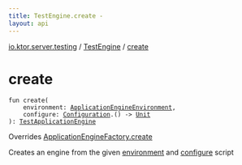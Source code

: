 ```yaml
---
title: TestEngine.create - 
layout: api
---
```


<div class='api-docs-breadcrumbs'><a href="../index.html">io.ktor.server.testing</a> / <a href="index.html">TestEngine</a> / <a href="./create.html">create</a></div>

# create

<div class="signature"><code><span class="keyword">fun </span><span class="identifier">create</span><span class="symbol">(</span><br/>&nbsp;&nbsp;&nbsp;&nbsp;<span class="parameterName" id="io.ktor.server.testing.TestEngine$create(io.ktor.server.engine.ApplicationEngineEnvironment, kotlin.Function1((io.ktor.server.testing.TestApplicationEngine.Configuration, kotlin.Unit)))/environment">environment</span><span class="symbol">:</span>&nbsp;<a href="../../io.ktor.server.engine/-application-engine-environment/index.html"><span class="identifier">ApplicationEngineEnvironment</span></a><span class="symbol">, </span><br/>&nbsp;&nbsp;&nbsp;&nbsp;<span class="parameterName" id="io.ktor.server.testing.TestEngine$create(io.ktor.server.engine.ApplicationEngineEnvironment, kotlin.Function1((io.ktor.server.testing.TestApplicationEngine.Configuration, kotlin.Unit)))/configure">configure</span><span class="symbol">:</span>&nbsp;<a href="../-test-application-engine/-configuration/index.html"><span class="identifier">Configuration</span></a><span class="symbol">.</span><span class="symbol">(</span><span class="symbol">)</span>&nbsp;<span class="symbol">-&gt;</span>&nbsp;<a href="https://kotlinlang.org/api/latest/jvm/stdlib/kotlin/-unit/index.html"><span class="identifier">Unit</span></a><br/><span class="symbol">)</span><span class="symbol">: </span><a href="../-test-application-engine/index.html"><span class="identifier">TestApplicationEngine</span></a></code></div>

Overrides <a href="../../io.ktor.server.engine/-application-engine-factory/create.html">ApplicationEngineFactory.create</a>

Creates an engine from the given <a href="create.html#io.ktor.server.testing.TestEngine$create(io.ktor.server.engine.ApplicationEngineEnvironment, kotlin.Function1((io.ktor.server.testing.TestApplicationEngine.Configuration, kotlin.Unit)))/environment">environment</a> and <a href="create.html#io.ktor.server.testing.TestEngine$create(io.ktor.server.engine.ApplicationEngineEnvironment, kotlin.Function1((io.ktor.server.testing.TestApplicationEngine.Configuration, kotlin.Unit)))/configure">configure</a> script

